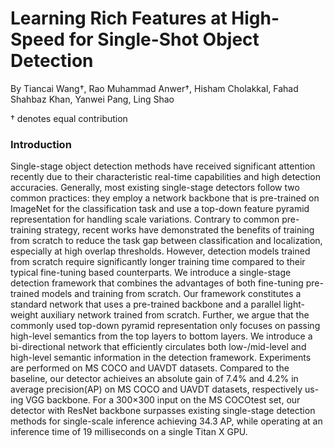# Learning Rich Features at High-Speed for Single-Shot Object Detection

By Tiancai Wang†, Rao Muhammad Anwer†, Hisham Cholakkal, Fahad Shahbaz Khan, Yanwei Pang, Ling Shao

† denotes equal contribution

### Introduction
Single-stage object detection methods have received significant attention recently due to their characteristic real-time capabilities and  high detection accuracies. Generally, most existing single-stage detectors follow two common practices: they employ a network backbone that is pre-trained on ImageNet for the classification task and use a top-down feature pyramid representation for handling scale variations. Contrary to common pre-training strategy, recent works have demonstrated the benefits of training from scratch to reduce the task gap between classification and localization, especially at high overlap thresholds. However, detection models trained from scratch require significantly longer training time compared to their typical fine-tuning based counterparts. We introduce a single-stage detection framework that combines the advantages of both fine-tuning pre-trained models and training from scratch. Our framework constitutes a standard network that uses a pre-trained backbone and a parallel light-weight auxiliary network trained from scratch. Further, we argue that the commonly used top-down pyramid representation only focuses on passing high-level semantics from the top layers to bottom layers.  We introduce a bi-directional network that efficiently circulates both low-/mid-level and high-level semantic information in the detection framework. 
Experiments are performed on MS COCO and UAVDT datasets. Compared to the baseline, our detector achieives an absolute gain of 7.4% and 4.2% in average precision(AP) on MS COCO and UAVDT datasets, respectively us-ing VGG backbone. For a 300×300 input on the MS COCOtest set,  our detector with ResNet backbone surpasses existing single-stage detection methods for single-scale inference achieving 34.3 AP, while operating at an inference time of 19 milliseconds on a single Titan X GPU. 
